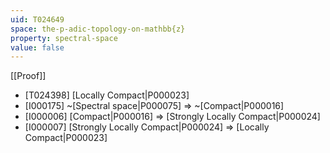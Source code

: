 ```yaml
---
uid: T024649
space: the-p-adic-topology-on-mathbb{z}
property: spectral-space
value: false
---
```

[[Proof]]

* [T024398] [Locally Compact|P000023]
* [I000175] ~[Spectral space|P000075] => ~[Compact|P000016]
* [I000006] [Compact|P000016] => [Strongly Locally Compact|P000024]
* [I000007] [Strongly Locally Compact|P000024] => [Locally Compact|P000023]

